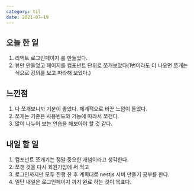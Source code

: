 ```yaml
---
category: til
date: 2021-07-19
---
```


## 오늘 한 일

1. 리엑트 로그인페이지 를 만들었다.
2. 뷰만 만들었고 페이지를 컴포넌트 단위로 쪼개보았다(1번이라도 더 나오면 쪼개는 식으로 강의를 보고 따라해 보았다.)

## 느낀점

1. 다 쪼개보니까 기분이 좋았다. 체계적으로 바꾼 느낌이 들었다.
2. 쪼개는 기준은 사용빈도와 기능에 따라서 쪼갠다.
3. 많이 나누어 보는 연습을 해보아야 할 것 같다.

## 내일 할 일

1. 컴포넌트 쪼개기는 정말 중요한 개념이라고 생각한다.
2. 쪼갠 것을 다시 회원가입에 써 먹고
3. 로그인까지만 모두 진행 한 후 계획대로 nestjs 서버 만들기 공부를 한다.
4. 일단 내일은 로그인페이지 까지 완료 하는 것이 목표다.

